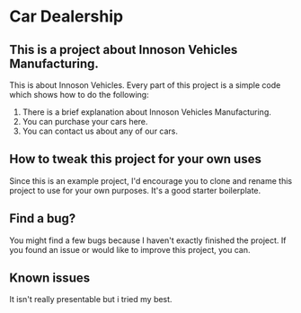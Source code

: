 # Car Dealership

## This is a project about Innoson Vehicles Manufacturing. 

This is about Innoson Vehicles. Every part of this project is a simple code which shows how to do the following:

1. There is a brief explanation about Innoson Vehicles Manufacturing.
2. You can purchase your cars here.
3. You can contact us about any of our cars.

## How to tweak this project for your own uses

Since this is an example project, I'd encourage you to clone and rename this project to use for your own purposes. It's a good starter boilerplate.

## Find a bug?

You might find a few bugs because I haven't exactly finished the project. If you found an issue or would like to improve this project, you can.

## Known issues

It isn't really presentable but i tried my best.